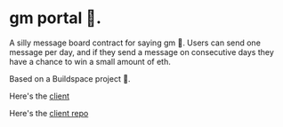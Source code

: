 # gm portal 🔆.
A silly message board contract for saying gm 🔆. Users can send one message per day, and if they send a message on consecutive days they have a chance to win a small amount of eth.

Based on a Buildspace project 🦄.

Here's the [client](https://gm-portal.devlyn37.repl.co)

Here's the [client repo](https://github.com/devlyn37/gm-portal-web)
